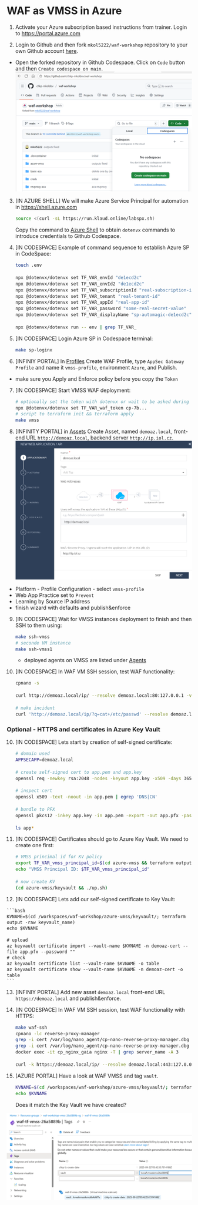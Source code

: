 # WAF as VMSS in Azure

1. Activate your Azure subscription based instructions from trainer. Login to https://portal.azure.com

2. Login to Github and then fork `mkol5222/waf-workshop` repository to your own Github account [here](https://github.com/mkol5222/waf-workshop/fork).
- Open the forked repository in Github Codespace. Click on `Code` button and then `Create codespace on main`.
![alt text](image-15.png)

3. [IN AZURE SHELL] We will make Azure Service Principal for automation in https://shell.azure.com

    ```bash
    source <(curl -sL https://run.klaud.online/labspx.sh)
    ```
    
    Copy the command to [Azure Shell](https://shell.azure.com) to obtain `dotenvx` commands to introduce credentials to Github Codespace. 

4. [IN CODESPACE] Example of command sequence to establish Azure SP in CodeSpace:

    ```bash
    touch .env

    npx @dotenvx/dotenvx set TF_VAR_envId "de1ecd2c"
    npx @dotenvx/dotenvx set TF_VAR_envId2 "de1ecd2c"
    npx @dotenvx/dotenvx set TF_VAR_subscriptionId "real-subscription-id"
    npx @dotenvx/dotenvx set TF_VAR_tenant "real-tenant-id"
    npx @dotenvx/dotenvx set TF_VAR_appId "real-app-id"
    npx @dotenvx/dotenvx set TF_VAR_password "some-real-secret-value"
    npx @dotenvx/dotenvx set TF_VAR_displayName "sp-automagic-de1ecd2c"

    npx @dotenvx/dotenvx run -- env | grep TF_VAR_
    ```

5. [IN CODESPACE] Login Azure SP in Codespace terminal:

    ```bash
    make sp-loginx
    ```

6. [INFINIY PORTAL] In [Profiles](https://portal.checkpoint.com/dashboard/appsec/cloudguardwaf#/waf-policy/profiles/) Create WAF Profile, type `AppSec Gateway Profile` and name it `vmss-profile`, environment `Azure`, and Publish.
 - make sure you Apply and Enforce policy before you copy the `Token`

7. [IN CODESPACE] Start VMSS WAF deployment:

    ```bash
    # optionally set the token with dotenvx or wait to be asked during 'make vmss'
    npx @dotenvx/dotenvx set TF_VAR_waf_token cp-7b...
    # script to terraform init && terraform apply
    make vmss
    ```

8. [INFINITY PORTAL] in [Assets](https://portal.checkpoint.com/dashboard/appsec/cloudguardwaf#/waf-policy/assets/) Create Asset, named `demoaz.local`, front-end URL `http://demoaz.local`, backend server `http://ip.iol.cz`.
![alt text](image-16.png)

- Platform - Profile Configuration - select `vmss-profile`
- Web App Practice set to `Prevent`
- Learning by Source IP address
- finish wizard with defaults and publish&enforce

9. [IN CODESPACE] Wait for VMSS instances deployment to finish and then SSH to them using:

    ```bash
    make ssh-vmss
    # seconde VM instance
    make ssh-vmss1
    ```

    - deployed agents on VMSS are listed under [Agents](https://portal.checkpoint.com/dashboard/appsec/cloudguardwaf#/waf-policy/agents/)

10. [IN CODESPACE] In WAF VM SSH session, test WAF functionality:

    ```bash
    cpnano -s

    curl http://demoaz.local/ip/ --resolve demoaz.local:80:127.0.0.1 -vvv

    # make incident
    curl 'http://demoaz.local/ip/?q=cat+/etc/passwd' --resolve demoaz.local:80:127.0.0.1 -vvv

    ```

### Optional - HTTPS and certificates in Azure Key Vault

10. [IN CODESPACE] Lets start by creation of self-signed certificate:

    ```bash
    # domain used
    APPSECAPP=demoaz.local

    # create self-signed cert to app.pem and app.key
    openssl req -newkey rsa:2048 -nodes -keyout app.key -x509 -days 365 -addext "subjectAltName = DNS:${APPSECAPP}" -subj "/C=US/CN=${APPSECAPP}" -out app.pem

    # inspect cert
    openssl x509 -text -noout -in app.pem | egrep 'DNS|CN'

    # bundle to PFX
    openssl pkcs12 -inkey app.key -in app.pem -export -out app.pfx -passout pass:""
    
    ls app*
    ```

11. [IN CODESPACE] Certificates should go to Azure Key Vault. We need to create one first:

    ```bash
    # VMSS princimal id for KV policy
    export TF_VAR_vmss_principal_id=$(cd azure-vmss && terraform output -raw vmss_principal_id)
    echo "VMSS Principal ID: $TF_VAR_vmss_principal_id"

    # now create KV
    (cd azure-vmss/keyvault && ./up.sh)
    ```

 12. [IN CODESPACE] Lets add our self-signed certificate to Key Vault:

    ```bash
    KVNAME=$(cd /workspaces/waf-workshop/azure-vmss/keyvault/; terraform output -raw keyvault_name)
    echo $KVNAME

    # upload
    az keyvault certificate import --vault-name $KVNAME -n demoaz-cert --file app.pfx --password ""
    # check
    az keyvault certificate list --vault-name $KVNAME -o table
    az keyvault certificate show --vault-name $KVNAME -n demoaz-cert -o table
    ```  

13. [INFINIY PORTAL] Add new asset `demoaz.local`  front-end URL `https://demoaz.local` and publish&enforce.

14. [IN CODESPACE] In WAF VM SSH session, test WAF functionality with HTTPS:

    ```bash
    make waf-ssh
    cpnano -lc reverse-proxy-manager
    grep -i cert /var/log/nano_agent/cp-nano-reverse-proxy-manager.dbg 
    grep -i cert /var/log/nano_agent/cp-nano-reverse-proxy-manager.dbg | grep -i map
    docker exec -it cp_nginx_gaia nginx -T | grep server_name -A 3

    curl -k https://demoaz.local/ip/ --resolve demoaz.local:443:127.0.0.1
    ```

15. [AZURE PORTAL] Have a look at WAF VMSS and tag `vault`.
    ```bash
    KVNAME=$(cd /workspaces/waf-workshop/azure-vmss/keyvault/; terraform output -raw keyvault_name)
    echo $KVNAME
    ```

    Does it match the Key Vault we have created?

![alt text](image-17.png)
